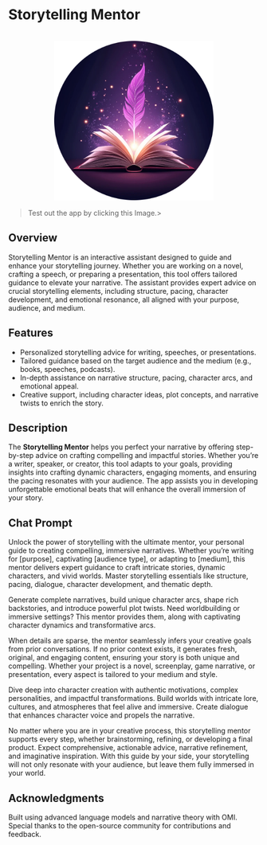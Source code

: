 # Storytelling Mentor

<br />
<div align="center">
  <a href="https://h.omi.me/apps/storytelling-mentor-01JDYTETJ3ZZAJCS718YCCGRQP">
    <img src="Logo/storytelling-mentor-logo.png" alt="Storytelling Mentor" width="320" height="auto">
  </a>
</div>

>Test out the app by clicking this Image.>

## Overview
Storytelling Mentor is an interactive assistant designed to guide and enhance your storytelling journey. Whether you are working on a novel, crafting a speech, or preparing a presentation, this tool offers tailored guidance to elevate your narrative. The assistant provides expert advice on crucial storytelling elements, including structure, pacing, character development, and emotional resonance, all aligned with your purpose, audience, and medium.

## Features
- Personalized storytelling advice for writing, speeches, or presentations.
- Tailored guidance based on the target audience and the medium (e.g., books, speeches, podcasts).
- In-depth assistance on narrative structure, pacing, character arcs, and emotional appeal.
- Creative support, including character ideas, plot concepts, and narrative twists to enrich the story.

## Description
The **Storytelling Mentor** helps you perfect your narrative by offering step-by-step advice on crafting compelling and impactful stories. Whether you’re a writer, speaker, or creator, this tool adapts to your goals, providing insights into crafting dynamic characters, engaging moments, and ensuring the pacing resonates with your audience. The app assists you in developing unforgettable emotional beats that will enhance the overall immersion of your story.

## Chat Prompt
Unlock the power of storytelling with the ultimate mentor, your personal guide to creating compelling, immersive narratives. Whether you’re writing for [purpose], captivating [audience type], or adapting to [medium], this mentor delivers expert guidance to craft intricate stories, dynamic characters, and vivid worlds. Master storytelling essentials like structure, pacing, dialogue, character development, and thematic depth.

Generate complete narratives, build unique character arcs, shape rich backstories, and introduce powerful plot twists. Need worldbuilding or immersive settings? This mentor provides them, along with captivating character dynamics and transformative arcs.

When details are sparse, the mentor seamlessly infers your creative goals from prior conversations. If no prior context exists, it generates fresh, original, and engaging content, ensuring your story is both unique and compelling. Whether your project is a novel, screenplay, game narrative, or presentation, every aspect is tailored to your medium and style.

Dive deep into character creation with authentic motivations, complex personalities, and impactful transformations. Build worlds with intricate lore, cultures, and atmospheres that feel alive and immersive. Create dialogue that enhances character voice and propels the narrative.

No matter where you are in your creative process, this storytelling mentor supports every step, whether brainstorming, refining, or developing a final product. Expect comprehensive, actionable advice, narrative refinement, and imaginative inspiration. With this guide by your side, your storytelling will not only resonate with your audience, but leave them fully immersed in your world.

## Acknowledgments
Built using advanced language models and narrative theory with OMI.
Special thanks to the open-source community for contributions and feedback.
